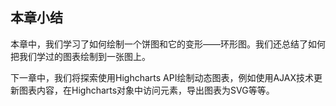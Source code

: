 ## 本章小结

本章中，我们学习了如何绘制一个饼图和它的变形——环形图。我们还总结了如何把我们学过的图表绘制到一张图上。

下一章中，我们将探索使用Highcharts API绘制动态图表，例如使用AJAX技术更新图表内容，在Highcharts对象中访问元素，导出图表为SVG等等。